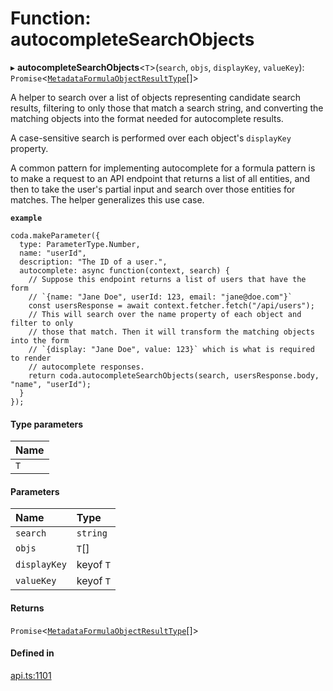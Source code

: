 # Function: autocompleteSearchObjects

▸ **autocompleteSearchObjects**<`T`\>(`search`, `objs`, `displayKey`, `valueKey`): `Promise`<[`MetadataFormulaObjectResultType`](../interfaces/MetadataFormulaObjectResultType.md)[]\>

A helper to search over a list of objects representing candidate search results,
filtering to only those that match a search string, and converting the matching
objects into the format needed for autocomplete results.

A case-sensitive search is performed over each object's `displayKey` property.

A common pattern for implementing autocomplete for a formula pattern is to
make a request to an API endpoint that returns a list of all entities,
and then to take the user's partial input and search over those entities
for matches. The helper generalizes this use case.

**`example`**
```
coda.makeParameter({
  type: ParameterType.Number,
  name: "userId",
  description: "The ID of a user.",
  autocomplete: async function(context, search) {
    // Suppose this endpoint returns a list of users that have the form
    // `{name: "Jane Doe", userId: 123, email: "jane@doe.com"}`
    const usersResponse = await context.fetcher.fetch("/api/users");
    // This will search over the name property of each object and filter to only
    // those that match. Then it will transform the matching objects into the form
    // `{display: "Jane Doe", value: 123}` which is what is required to render
    // autocomplete responses.
    return coda.autocompleteSearchObjects(search, usersResponse.body, "name", "userId");
  }
});
```

#### Type parameters

| Name |
| :------ |
| `T` |

#### Parameters

| Name | Type |
| :------ | :------ |
| `search` | `string` |
| `objs` | `T`[] |
| `displayKey` | keyof `T` |
| `valueKey` | keyof `T` |

#### Returns

`Promise`<[`MetadataFormulaObjectResultType`](../interfaces/MetadataFormulaObjectResultType.md)[]\>

#### Defined in

[api.ts:1101](https://github.com/coda/packs-sdk/blob/main/api.ts#L1101)
